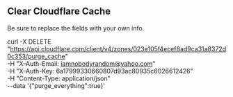 ## Clear Cloudflare Cache

Be sure to replace the fields with your own info.

curl -X DELETE "https://api.cloudflare.com/client/v4/zones/023e105f4ecef8ad9ca31a8372d0c353/purge_cache" \
-H "X-Auth-Email: iamnobodyrandom@yahoo.com" \
-H "X-Auth-Key: 6a17999330660807d93ac80935c6026612426" \
-H "Content-Type: application/json" \
--data '{"purge_everything":true}'